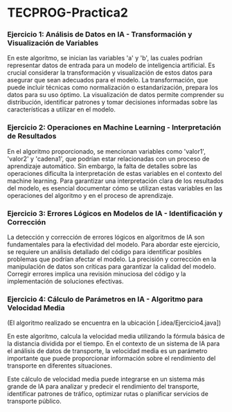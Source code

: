 # TECPROG-Practica2

### Ejercicio 1: Análisis de Datos en IA - Transformación y Visualización de Variables

En este algoritmo, se inician las variables 'a' y 'b', las cuales podrían representar datos de entrada para un modelo de inteligencia artificial. Es crucial considerar la transformación y visualización de estos datos para asegurar que sean adecuados para el modelo. La transformación, que puede incluir técnicas como normalización o estandarización, prepara los datos para su uso óptimo. La visualización de datos permite comprender su distribución, identificar patrones y tomar decisiones informadas sobre las características a utilizar en el modelo.

### Ejercicio 2: Operaciones en Machine Learning - Interpretación de Resultados

En el algoritmo proporcionado, se mencionan variables como 'valor1', 'valor2' y 'cadena1', que podrían estar relacionadas con un proceso de aprendizaje automático. Sin embargo, la falta de detalles sobre las operaciones dificulta la interpretación de estas variables en el contexto del machine learning. Para garantizar una interpretación clara de los resultados del modelo, es esencial documentar cómo se utilizan estas variables en las operaciones del algoritmo y en el proceso de aprendizaje.

### Ejercicio 3: Errores Lógicos en Modelos de IA - Identificación y Corrección

La detección y corrección de errores lógicos en algoritmos de IA son fundamentales para la efectividad del modelo. Para abordar este ejercicio, se requiere un análisis detallado del código para identificar posibles problemas que podrían afectar el modelo. La precisión y corrección en la manipulación de datos son críticas para garantizar la calidad del modelo. Corregir errores implica una revisión minuciosa del código y la implementación de soluciones efectivas.

### Ejercicio 4: Cálculo de Parámetros en IA - Algoritmo para Velocidad Media

(El algoritmo realizado se encuentra en la ubicación [.idea/Ejercicio4.java])

En este algoritmo, calcula la velocidad media utilizando la fórmula básica de la distancia dividida por el tiempo. En el contexto de un sistema de IA para el análisis de datos de transporte, la velocidad media es un parámetro importante que puede proporcionar información sobre el rendimiento del transporte en diferentes situaciones.

Este cálculo de velocidad media puede integrarse en un sistema más grande de IA para analizar y predecir el rendimiento del transporte, identificar patrones de tráfico, optimizar rutas o planificar servicios de transporte público.
